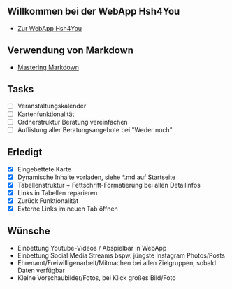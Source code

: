 ## Willkommen bei der WebApp Hsh4You
- [Zur WebApp Hsh4You](https://danieldreke.github.io/webapp_hsh/)

## Verwendung von Markdown
- [Mastering Markdown](https://guides.github.com/features/mastering-markdown/)

## Tasks

- [ ] Veranstaltungskalender
- [ ] Kartenfunktionalität
- [ ] Ordnerstruktur Beratung vereinfachen
- [ ] Auflistung aller Beratungsangebote bei "Weder noch"

## Erledigt

- [x] Eingebettete Karte
- [x] Dynamische Inhalte vorladen, siehe \*.md auf Startseite
- [X] Tabellenstruktur + Fettschrift-Formatierung bei allen Detailinfos
- [x] Links in Tabellen reparieren
- [x] Zurück Funktionalität
- [X] Externe Links im neuen Tab öffnen

## Wünsche

- Einbettung Youtube-Videos / Abspielbar in WebApp
- Einbettung Social Media Streams bspw. jüngste Instagram Photos/Posts
- Ehrenamt/Freiwilligenarbeit/Mitmachen bei allen Zielgruppen, sobald Daten verfügbar
- Kleine Vorschaubilder/Fotos, bei Klick großes Bild/Foto
